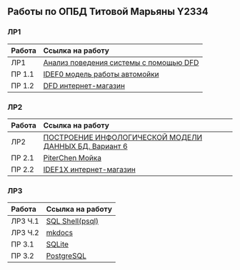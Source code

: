 ## Работы по ОПБД Титовой Марьяны Y2334


### ЛР1

| Работа | Ссылка на работу                                        | 
|:-------|:--------------------------------------------------------|
| ЛР1    | [Анализ поведения системы с помощью DFD](./Lr1/Lab1.pdf)|
| ПР 1.1 | [IDEF0 модель работы автомойки](./Pr0_idef0/idef0.jpg)  | 
| ПР 1.2 | [DFD интернет-магазин](./Pr1_dfd/Pr1.2.pdf)             | 


### ЛР2

| Работа | Ссылка на работу                                        | 
|:-------|:--------------------------------------------------------|
| ЛР2    | [ПОСТРОЕНИЕ ИНФОЛОГИЧЕСКОЙ МОДЕЛИ ДАННЫХ БД. Вариант 6](./Lab2)|
| ПР 2.1 | [PiterChen Мойка](./Pr2.1_PiterChen/Pr2.1_PiterChen.pdf)| 
| ПР 2.2 | [IDEF1X интернет-магазин](./Pr2.2_idef1x/idef1x.pdf)    | 


### ЛР3

| Работа | Ссылка на работу                                        | 
|:-------|:--------------------------------------------------------|
| ЛР3 Ч.1| [SQL Shell(psql)](./Lab3/lab3.sql)                      |
| ЛР3 Ч.2| [mkdocs](https://maryaana.github.io/mkdocs/)            |
| ПР 3.1 | [SQLite](./Pr3.1_sqlite)                                | 
| ПР 3.2 | [PostgreSQL](./Pr3.2_PostgreSQL)                        | 